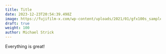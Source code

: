 ```yaml
---
title: Title
date: 2023-12-23T20:54:39.498Z
image: https://fujifilm-x.com/wp-content/uploads/2021/01/gfx100s_sample_04_thum-1.jpg
draft: true
weight: 100
author: Michael Strick
---
```

Everything is great!